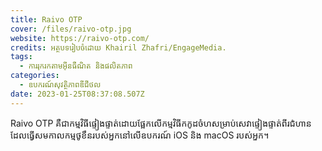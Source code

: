 ```yaml
---
title: Raivo OTP
cover: /files/raivo-otp.jpg
website: https://raivo-otp.com/
credits: អត្ថបទរៀបចំដោយ Khairil Zhafri/EngageMedia.
tags:
  - ការរុករកតាមអ៊ីនធឺណិត និងផលិតភាព
categories:
  - ឧបករណ៍សុវត្ថិភាពឌីជីថល
date: 2023-01-25T08:37:08.507Z
---
```

Raivo OTP គឺជាកម្មវិធីផ្ទៀងផ្ទាត់ដោយផ្អែកលើកម្មវិធីកកូដចំហសម្រាប់សេវាផ្ទៀងផ្ទាត់ពីរជំហាន ដែលធ្វើសមកាលកម្មថូខឹនរបស់អ្នកនៅលើឧបករណ៍ iOS និង macOS របស់អ្នក។